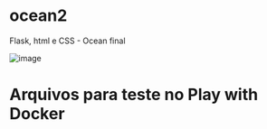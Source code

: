 # ocean2
Flask, html e CSS - Ocean final

![image](https://i.morioh.com/2019/11/21/34f9bcbd043d.jpg)

# Arquivos para teste no Play with Docker
